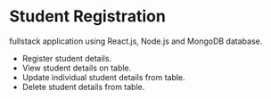 # Student Registration

fullstack application using React.js, Node.js and MongoDB database.
* Register student details.
* View student details on table. 
* Update individual student details from table.
* Delete student details from table.
